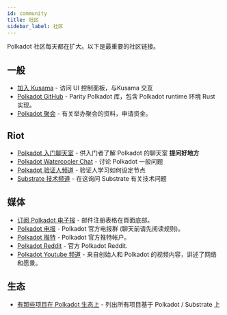 ```yaml
---
id: community
title: 社区
sidebar_label: 社区
---
```


Polkadot 社区每天都在扩大。以下是最重要的社区链接。

## 一般

- [加入 Kusama](https://polkadot.js.org/apps/#/explorer) - 访问 UI 控制面板，与Kusama 交互
- [Polkadot GitHub](https://github.com/paritytech/polkadot/) - Parity Polkadot 库，包含 Polkadot runtime 环境 Rust 实现。
- [Polkadot 聚会](https://github.com/w3f/Web3-collaboration/blob/master/meetups.md) - 有关举办聚会的资料，申请资金。

## Riot

- [Polkadot 入门聊天室](https://riot.im/app/#/room/#polkadotnoobs:matrix.org) - 供入门者了解 Polkadot 的聊天室 **提问好地方**
- [Polkadot Watercooler Chat](https://riot.im/app/#/room/#polkadot-watercooler:matrix.org) - 讨论 Polkadot 一般问题
- [Polkadot 验证人频道](https://riot.im/app/#/room/#polkadot-validator-lounge:matrix.org) - 验证人学习如何设定节点
- [Substrate 技术频道](https://riot.im/app/#/room/#substrate-technical:matrix.org) - 在这询问 Substrate 有关技术问题

## 媒体

- [订阅 Polkadot 电子报](https://polkadot.network/#roadmap) - 邮件注册表格在頁面底部。
- [Polkadot 电报](https://t.me/polkadotofficial) - Polkadot 官方电报群 (聊天前请先阅读规则)。
- [Polkadot 推特](https://twitter.com/polkadotnetwork) - Polkadot 官方推特帐户。
- [Polkadot Reddit](https://www.reddit.com/r/dot/) - 官方 Polkadot Reddit.
- [Polkadot Youtube 频道](https://www.youtube.com/channel/UCB7PbjuZLEba_znc7mEGNgw) - 来自创始人和 Polkadot 的视频内容，讲述了网络和愿景。

## 生态

- [有那些项目在 Polkadot 生态上](https://forum.web3.foundation/t/teams-building-on-polkadot/67) - 列出所有项目基于 Polkadot / Substrate 上
